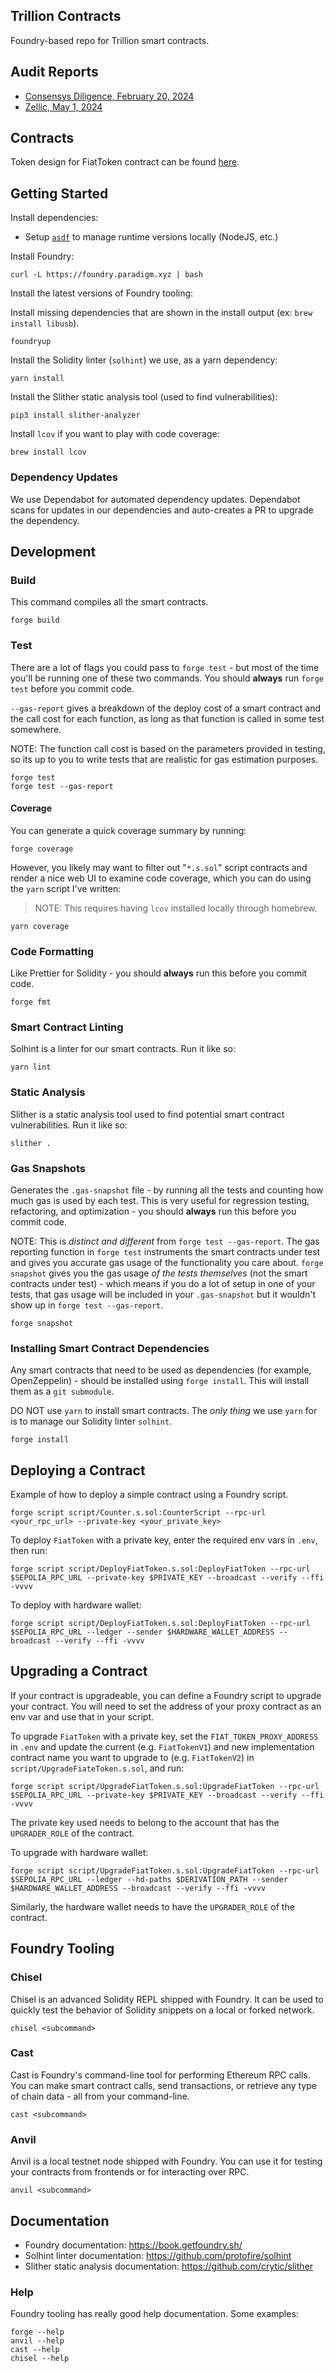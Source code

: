 ## Trillion Contracts

Foundry-based repo for Trillion smart contracts.

## Audit Reports
- [Consensys Diligence, February 20, 2024](https://consensys.io/diligence/audits/2024/02/trillion-network/)
- [Zellic, May 1, 2024](https://reports.zellic.io/publications/trillion)

## Contracts
Token design for FiatToken contract can be found [here](doc/token_design.md).

## Getting Started

Install dependencies:

- Setup [`asdf`](https://asdf-vm.com/) to manage runtime versions locally (NodeJS, etc.)

Install Foundry:

```shell
curl -L https://foundry.paradigm.xyz | bash
```

Install the latest versions of Foundry tooling:

Install missing dependencies that are shown in the install output (ex: `brew install libusb`).

```shell
foundryup
```

Install the Solidity linter (`solhint`) we use, as a yarn dependency:

```shell
yarn install
```

Install the Slither static analysis tool (used to find vulnerabilities):

```shell
pip3 install slither-analyzer
```

Install `lcov` if you want to play with code coverage:

```shell
brew install lcov
```

### Dependency Updates

We use Dependabot for automated dependency updates. Dependabot scans for updates in our dependencies and auto-creates a PR to upgrade the dependency.

## Development

### Build

This command compiles all the smart contracts.

```shell
forge build
```

### Test

There are a lot of flags you could pass to `forge test` - but most of the time you'll be running one of these two commands. You should **always** run `forge test` before you commit code.

`--gas-report` gives a breakdown of the deploy cost of a smart contract and the call cost for each function, as long as that function is called in some test somewhere.

NOTE: The function call cost is based on the parameters provided in testing, so its up to you to write tests that are realistic for gas estimation purposes.

```shell
forge test
forge test --gas-report
```

#### Coverage

You can generate a quick coverage summary by running:

```shell
forge coverage
```

However, you likely may want to filter out "`*.s.sol`" script contracts and render a nice web UI to examine code coverage, which you can do using the `yarn` script I've written:

> NOTE: This requires having `lcov` installed locally through homebrew.

```shell
yarn coverage
```

### Code Formatting

Like Prettier for Solidity - you should **always** run this before you commit code.

```shell
forge fmt
```

### Smart Contract Linting

Solhint is a linter for our smart contracts. Run it like so:

```shell
yarn lint
```

### Static Analysis

Slither is a static analysis tool used to find potential smart contract vulnerabilities. Run it like so:

```shell
slither .
```

### Gas Snapshots

Generates the `.gas-snapshot` file - by running all the tests and counting how much gas is used by each test. This is very useful for regression testing, refactoring, and optimization - you should **always** run this before you commit code.

NOTE: This is _distinct and different_ from `forge test --gas-report`. The gas reporting function in `forge test` instruments the smart contracts under test and gives you accurate gas usage of the functionality you care about. `forge snapshot` gives you the gas usage _of the tests themselves_ (not the smart contracts under test) - which means if you do a lot of setup in one of your tests, that gas usage will be included in your `.gas-snapshot` but it wouldn't show up in `forge test --gas-report`.

```shell
forge snapshot
```

### Installing Smart Contract Dependencies

Any smart contracts that need to be used as dependencies (for example, OpenZeppelin) - should be installed using `forge install`. This will install them as a `git submodule`.

DO NOT use `yarn` to install smart contracts. The _only thing_ we use `yarn` for is to manage our Solidity linter `solhint`.

```shell
forge install
```

## Deploying a Contract

Example of how to deploy a simple contract using a Foundry script.

```shell
forge script script/Counter.s.sol:CounterScript --rpc-url <your_rpc_url> --private-key <your_private_key>
```

To deploy `FiatToken` with a private key, enter the required env vars in `.env`, then run:

```shell
forge script script/DeployFiatToken.s.sol:DeployFiatToken --rpc-url $SEPOLIA_RPC_URL --private-key $PRIVATE_KEY --broadcast --verify --ffi -vvvv
```

To deploy with hardware wallet:

```shell
forge script script/DeployFiatToken.s.sol:DeployFiatToken --rpc-url $SEPOLIA_RPC_URL --ledger --sender $HARDWARE_WALLET_ADDRESS --broadcast --verify --ffi -vvvv
```

## Upgrading a Contract

If your contract is upgradeable, you can define a Foundry script to upgrade your contract. You will need to set the address of your proxy contract as an env var and use that in your script.

To upgrade `FiatToken` with a private key, set the `FIAT_TOKEN_PROXY_ADDRESS` in `.env` and update the current (e.g. `FiatTokenV1`) and new implementation contract name you want to upgrade to (e.g. `FiatTokenV2`) in `script/UpgradeFiateToken.s.sol`, and run:

```shell
forge script script/UpgradeFiatToken.s.sol:UpgradeFiatToken --rpc-url $SEPOLIA_RPC_URL --private-key $PRIVATE_KEY --broadcast --verify --ffi -vvvv
```

The private key used needs to belong to the account that has the `UPGRADER_ROLE` of the contract.

To upgrade with hardware wallet:

```shell
forge script script/UpgradeFiatToken.s.sol:UpgradeFiatToken --rpc-url $SEPOLIA_RPC_URL --ledger --hd-paths $DERIVATION_PATH --sender $HARDWARE_WALLET_ADDRESS --broadcast --verify --ffi -vvvv
```

Similarly, the hardware wallet needs to have the `UPGRADER_ROLE` of the contract.

## Foundry Tooling

### Chisel

Chisel is an advanced Solidity REPL shipped with Foundry. It can be used to quickly test the behavior of Solidity snippets on a local or forked network.

```shell
chisel <subcommand>
```

### Cast

Cast is Foundry's command-line tool for performing Ethereum RPC calls. You can make smart contract calls, send transactions, or retrieve any type of chain data - all from your command-line.

```shell
cast <subcommand>
```

### Anvil

Anvil is a local testnet node shipped with Foundry. You can use it for testing your contracts from frontends or for interacting over RPC.

```shell
anvil <subcommand>
```

## Documentation

- Foundry documentation: <https://book.getfoundry.sh/>
- Solhint linter documentation: <https://github.com/protofire/solhint>
- Slither static analysis documentation: <https://github.com/crytic/slither>

### Help

Foundry tooling has really good help documentation. Some examples:

```shell
forge --help
anvil --help
cast --help
chisel --help
```
